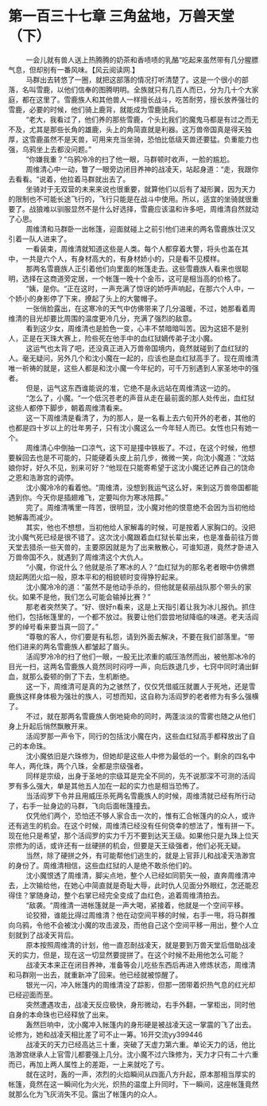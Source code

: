 <h1>第一百三十七章 三角盆地，万兽天堂（下）</h1>
<div id="content">&nbsp&nbsp&nbsp&nbsp&nbsp&nbsp&nbsp&nbsp
 一会儿就有兽人送上热腾腾的奶茶和香啧啧的乳酪“吃起来虽然带有几分腥膘气息，但却别有一番风味。【风云阅读网.】
 <br/>&nbsp&nbsp&nbsp&nbsp&nbsp&nbsp&nbsp&nbsp
 马群出去转悠了一圈，就把这部落的情况打听清楚了。这是一个很小的部落，名叫雪鹿，以他们信奉的图腾明明。全族就只有几百人而已，分为几十个大家庭，都在这里了。雪鹿族人和其他兽人一样擅长战斗，吃苦耐劳，擅长放养强壮的雪鹿，必要的时候，他们骑上鹿背，就能成为雪鹿骑兵。
 <br/>&nbsp&nbsp&nbsp&nbsp&nbsp&nbsp&nbsp&nbsp
 “老大，我看过了，他们养的那些雪鹿，个头比我们的魔鬼马都是有过之而无不及，尤其是那些长角的雄鹿，头上的角简直就是利器。这万兽帝国真是得天独厚，这雪鹿虽然不是天兽，可用来充当坐骑，恐怕比低级天兽还要猛。负重能力也强，乌鸦坐上去都没问题。”
 <br/>&nbsp&nbsp&nbsp&nbsp&nbsp&nbsp&nbsp&nbsp
 “你嫌我重？“乌鸦冷冷的扫了他一眼，马群顿时收声，一脸的尴尬。
 <br/>&nbsp&nbsp&nbsp&nbsp&nbsp&nbsp&nbsp&nbsp
 周维清心中一动，瞥了一眼旁边闭目养神的战凌天，站起身道：“走，我跟你去看看。“说着，他拉着马群就出去了。
 <br/>&nbsp&nbsp&nbsp&nbsp&nbsp&nbsp&nbsp&nbsp
 坐骑对于无双营的未来来说也很重要，就算他们以后有了凝形翼，因为天力的限制也不可能长途飞行的，飞行只能是在战斗中使用。所以，适宜的坐骑就很重要了。战狼难以驯服显然不是什么好选择，雪鹿应该温和许多吧，周维清自然就动了心思。
 <br/>&nbsp&nbsp&nbsp&nbsp&nbsp&nbsp&nbsp&nbsp
 周维清和马群卧一出帐篷，迎面就碰上之前引他们进来的两名雪鹿族壮汉又引着一队人进来了。
 <br/>&nbsp&nbsp&nbsp&nbsp&nbsp&nbsp&nbsp&nbsp
 一看装束，周维清就知道这些是人类。每个人都穿着大警，将头也盖在其中，一共是六个人，有身材高大的，有身材娇小的，只是看不见模样。
 <br/>&nbsp&nbsp&nbsp&nbsp&nbsp&nbsp&nbsp&nbsp
 那两名雪鹿族人正引着他们向里面的帐篷走去。这些雪鹿族人看来也很聪明，选择在这商道旁定居，一个帐篷一晚十个金币，这可是相当高的价格了。
 <br/>&nbsp&nbsp&nbsp&nbsp&nbsp&nbsp&nbsp&nbsp
 “姨，是你。“正在这时，一声充满了惊讶的娇呼声响起，在那六个人中，一个娇小的身影停了下来，撩起了头上的大鳖帽子。
 <br/>&nbsp&nbsp&nbsp&nbsp&nbsp&nbsp&nbsp&nbsp
 一张俏脸露出，在这寒冷的天气中仿佛带来了几分温暖，不过，她那看着周维清的目光却要比周围的温度更冷几分，充满了强烈的敌意。
 <br/>&nbsp&nbsp&nbsp&nbsp&nbsp&nbsp&nbsp&nbsp
 看到这少女，周维清也是脸色一变，心丰不禁暗暗叫苦。因为这妞不是别人，正是在天珠大赛上，险些死在他手中的血红狱嫡传弟子沈小魔。
 <br/>&nbsp&nbsp&nbsp&nbsp&nbsp&nbsp&nbsp&nbsp
 这运气也太背了吧，还没真正进入万兽帝国境内，竟然就碰到了血红狱的人。毫无疑问，另外几个和沈小魔在一起的，应该也是血红狱高手了。现在周维清唯一祈祷的就是，这些人都是和沈小魔一今年纪的，可千万别遇到人家圣地中的强者。
 <br/>&nbsp&nbsp&nbsp&nbsp&nbsp&nbsp&nbsp&nbsp
 但是，运气这东西谁能说的准，它绝不是永远站在周维清这一边的。
 <br/>&nbsp&nbsp&nbsp&nbsp&nbsp&nbsp&nbsp&nbsp
 “怎么了，小魔。“一个低沉苍老的声音从走在最前面的那人处传出，血红狱这些人都停下脚步，朝着周维清看来。
 <br/>&nbsp&nbsp&nbsp&nbsp&nbsp&nbsp&nbsp&nbsp
 这一下周维清是看清了，为的那人，是一名看上去六旬开外的老者，其他的也都是四十岁以上的壮年男子，只有沈小魔这么一今年轻人而已。女性也只有她一个。
 <br/>&nbsp&nbsp&nbsp&nbsp&nbsp&nbsp&nbsp&nbsp
 周维清心中倒抽一口凉气，这下可是撞中铁板了。不过，在这个时候，他想要躲回去也是不可能的，只能硬着头皮上前几步，微微一笑，向沈小魔道：“沈姑娘你好，好久不见，别来可好？“他现在只能寄希望于这沈小魔还记养自己的饶命之恩和浩渺宫的调停。
 <br/>&nbsp&nbsp&nbsp&nbsp&nbsp&nbsp&nbsp&nbsp
 沈小魔冷冷的看着他。“周维清，没想到我运气这么好，来到这万兽帝国都能遇到你。今天你是插翅难飞，定要叫你为寒冰陪葬。”
 <br/>&nbsp&nbsp&nbsp&nbsp&nbsp&nbsp&nbsp&nbsp
 完了。周维清嘴里一阵苦，很明显，沈小魔对他的恨意绝不会因为当初他给她解毒而减少。
 <br/>&nbsp&nbsp&nbsp&nbsp&nbsp&nbsp&nbsp&nbsp
 其实，他也不想想，当初他给人家解毒的时候，可是按着人家胸口的。没把沈小魔气死已经是很不错了。这次沈小魔跟着血红狱长辈出来，也是准备前往万兽天堂去猎杀一些天兽的，主要原因就是为了出来散散心，可谁知道，竟然才卧进入万兽帝国不久，就遇到了周维清这个大仇人。
 <br/>&nbsp&nbsp&nbsp&nbsp&nbsp&nbsp&nbsp&nbsp
 “小魔，你说什么？他就是杀了寒冰的人？“血红狱为的那名老者眼中仿佛燃烧起两团火焰一般，原本平和的相貌顿时变得狰狞起来。
 <br/>&nbsp&nbsp&nbsp&nbsp&nbsp&nbsp&nbsp&nbsp
 沈小魔冷冷的道：“虽然不是他动手杀的，但他就是裴丽战队那个带头的家伙。如果不是他，我们怎么可能会输掉比赛？”
 <br/>&nbsp&nbsp&nbsp&nbsp&nbsp&nbsp&nbsp&nbsp
 那老者突然笑了。“好、很好n看来，这是上天指引着让我为冰儿报仇。抓住他们，包括帐篷里的，一个都不放过。我要让他们尝尝地狱降临的味道。老夫活阎罗的绰号看来要当真一回了。”
 <br/>&nbsp&nbsp&nbsp&nbsp&nbsp&nbsp&nbsp&nbsp
 “尊敬的客人，你们要是有私怨，请到外面去解决，不要在我们部落里。“带他们进来的两名雪鹿族人都皱起了眉头。
 <br/>&nbsp&nbsp&nbsp&nbsp&nbsp&nbsp&nbsp&nbsp
 活阎罗冷冷的扫了他们一眼，一股无比浓重的威压浩然而出，被他那冰冷的目光一扫，这两名雪鹿族人竟然同时闷哼一声，向后跌退几步，七窍中同时涌出鲜血，就那么委顿的倒了下去，生机断绝。
 <br/>&nbsp&nbsp&nbsp&nbsp&nbsp&nbsp&nbsp&nbsp
 这一下，周维清可是真的为之骇然了，仅仅凭借威压就置人于死地，还是雪鹿族这样身体极为强壮的族人，可想而知，这自称为活阎罗的老者修为有多么强横了。
 <br/>&nbsp&nbsp&nbsp&nbsp&nbsp&nbsp&nbsp&nbsp
 不过，就在那两名雪鹿族人倒地毙命的同时，两蓬淡淡的雪雾也随之从他们身上升起后悄然飘散开来。
 <br/>&nbsp&nbsp&nbsp&nbsp&nbsp&nbsp&nbsp&nbsp
 活阎罗那一声令下，同行的包括沈小魔在内，这些血红狱高手都释放出了自己的本命珠。
 <br/>&nbsp&nbsp&nbsp&nbsp&nbsp&nbsp&nbsp&nbsp
 沈小魔依旧是六珠修为，但她却是这些人中修为最低的一个。剩余的四名中年人，两化珠，两个八珠，全都是宗级强者。
 <br/>&nbsp&nbsp&nbsp&nbsp&nbsp&nbsp&nbsp&nbsp
 同样是宗级，出身于圣地的宗级耳是完全不同的，先不说那深不可测的活阎罗有多么强大，单是其他五人加在一起的实力也是相当恐怖了。
 <br/>&nbsp&nbsp&nbsp&nbsp&nbsp&nbsp&nbsp&nbsp
 当活阎罗下令并且用威压杀死两名雪鹿族人的时候，周维清就已经有所行动了，右手一扯身边的马群，飞向后面帐篷撞去。
 <br/>&nbsp&nbsp&nbsp&nbsp&nbsp&nbsp&nbsp&nbsp
 仅凭他们两个，恐怕还不够人家合击一次的，惟有汇合帐篷内的众人，或许还有逃生的机会。在这个时候，周维清已经没有任何侥幸的想法了，惟有拼一下。现在他只是希望，那个活阎罗的实力千万不要到达天王级。如果他只是九珠上位天宗修为的话，或许还有一丝硬拼的机会，但要是天王级强者，他们必死无疑。
 <br/>&nbsp&nbsp&nbsp&nbsp&nbsp&nbsp&nbsp&nbsp
 当然，除了硬拼之外，有可能帮他们逃生的，就是上官菲儿和战凌天浩渺宫的身份了。周维清相信，这些血红狱的人是绝不敢杀他们的。
 <br/>&nbsp&nbsp&nbsp&nbsp&nbsp&nbsp&nbsp&nbsp
 沈小魔恨透了周维清，脚尖点地，整个人已经如同箭矢一般，直奔周维清冲去，上次输给他，在她心中简直就是奇耻大辱，此时仇人见面分外眼红，怎还能忍得住？掌随身动，整个右掌已经完全变成了血红色，追着周维清拍去。
 <br/>&nbsp&nbsp&nbsp&nbsp&nbsp&nbsp&nbsp&nbsp
 “敌袭。“周维清一进帐篷就是一声大喝，紧接着，他就是一个空间平移。
 <br/>&nbsp&nbsp&nbsp&nbsp&nbsp&nbsp&nbsp&nbsp
 论狡猾，谁能比得过周维清？他在动空间平移的时候，右手一甩，将马群推向乌鸦，令他不会被沈小魔的攻击波及，而他自己这个空间平移一用出，整个人立刻就到了战凌天背后。
 <br/>&nbsp&nbsp&nbsp&nbsp&nbsp&nbsp&nbsp&nbsp
 原本按照周维清的计划，他一直忍耐战凌天，就是要到万兽天堂后借助战凌天的实力，但是，现在这一切显然要提拼了。在这个时候不赴用他怎么可能？
 <br/>&nbsp&nbsp&nbsp&nbsp&nbsp&nbsp&nbsp&nbsp
 战凌天本来正在闭目养神，准备等会儿吃些东西后再进入修炼状态，周维清和马群刚一出去，就重新冲了回来。他已经就被惊醒了。
 <br/>&nbsp&nbsp&nbsp&nbsp&nbsp&nbsp&nbsp&nbsp
 银光一闪，冲入帐篷内的周维清没了踪影，但那一团带着炽热气息的红光却已经迎面而至。
 <br/>&nbsp&nbsp&nbsp&nbsp&nbsp&nbsp&nbsp&nbsp
 突然遭遇攻击，战凌天反应极快，身形微动，右手外翻，一掌柜出，同时他自身的本命珠也已经释放了出来。
 <br/>&nbsp&nbsp&nbsp&nbsp&nbsp&nbsp&nbsp&nbsp
 轰然巨响中，沈小魔冲入帐篷内的身形硬是被战凌天这一掌震的飞了出去。论修为，她和战凌天相比差了可不止一筹。16开交流yy399446
 <br/>&nbsp&nbsp&nbsp&nbsp&nbsp&nbsp&nbsp&nbsp
 战凌天的天力已经高达三十重，突破了天虚力第六重。单论天力的话，他比浩渺宫继承人上官雪儿都要强上几分。沈小魔不过六珠修为，天力才只有二十六重而已，再加上两人属性上的差距，一上来就吃了亏。
 <br/>&nbsp&nbsp&nbsp&nbsp&nbsp&nbsp&nbsp&nbsp
 就在这时，轰的一声，浓烈的火焰瞬间从四面八方升起，原本那相当厚实的帐篷，竟然在这一瞬间化为火光，炽热的温度上升同时，下一瞬间，这座帐篷竟然就那么化为飞灰消失不见。露出了帐篷内的众人。
 <br/>&nbsp&nbsp&nbsp&nbsp&nbsp&nbsp&nbsp&nbsp
 <br/>&nbsp&nbsp&nbsp&nbsp&nbsp&nbsp&nbsp&nbsp
</div>
